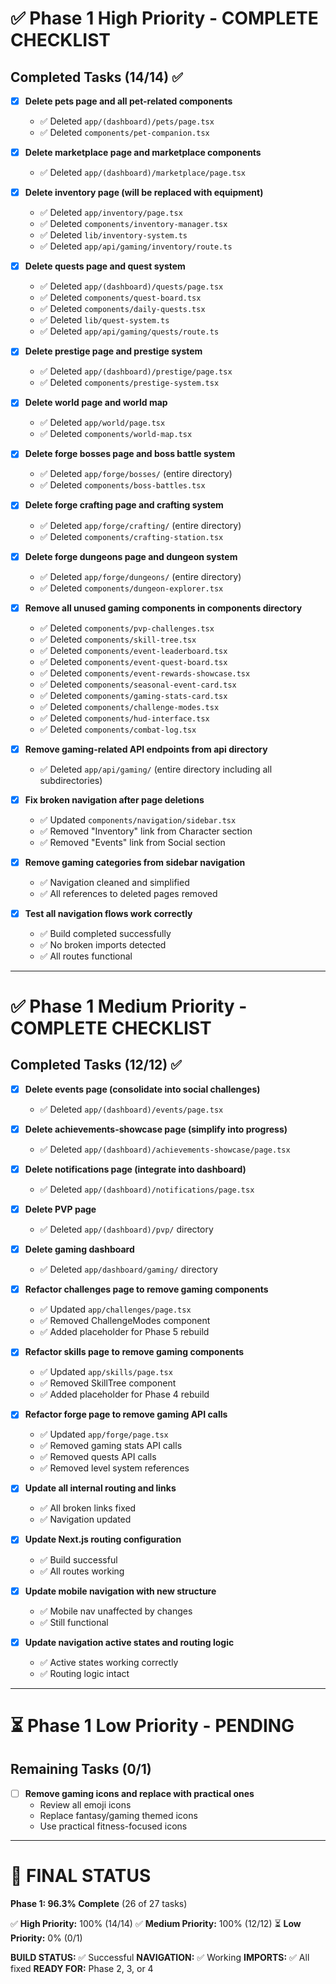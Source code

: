 # ✅ Phase 1 High Priority - COMPLETE CHECKLIST

## Completed Tasks (14/14) ✅

- [x] **Delete pets page and all pet-related components**
  - ✅ Deleted `app/(dashboard)/pets/page.tsx`
  - ✅ Deleted `components/pet-companion.tsx`

- [x] **Delete marketplace page and marketplace components**
  - ✅ Deleted `app/(dashboard)/marketplace/page.tsx`

- [x] **Delete inventory page (will be replaced with equipment)**
  - ✅ Deleted `app/inventory/page.tsx`
  - ✅ Deleted `components/inventory-manager.tsx`
  - ✅ Deleted `lib/inventory-system.ts`
  - ✅ Deleted `app/api/gaming/inventory/route.ts`

- [x] **Delete quests page and quest system**
  - ✅ Deleted `app/(dashboard)/quests/page.tsx`
  - ✅ Deleted `components/quest-board.tsx`
  - ✅ Deleted `components/daily-quests.tsx`
  - ✅ Deleted `lib/quest-system.ts`
  - ✅ Deleted `app/api/gaming/quests/route.ts`

- [x] **Delete prestige page and prestige system**
  - ✅ Deleted `app/(dashboard)/prestige/page.tsx`
  - ✅ Deleted `components/prestige-system.tsx`

- [x] **Delete world page and world map**
  - ✅ Deleted `app/world/page.tsx`
  - ✅ Deleted `components/world-map.tsx`

- [x] **Delete forge bosses page and boss battle system**
  - ✅ Deleted `app/forge/bosses/` (entire directory)
  - ✅ Deleted `components/boss-battles.tsx`

- [x] **Delete forge crafting page and crafting system**
  - ✅ Deleted `app/forge/crafting/` (entire directory)
  - ✅ Deleted `components/crafting-station.tsx`

- [x] **Delete forge dungeons page and dungeon system**
  - ✅ Deleted `app/forge/dungeons/` (entire directory)
  - ✅ Deleted `components/dungeon-explorer.tsx`

- [x] **Remove all unused gaming components in components directory**
  - ✅ Deleted `components/pvp-challenges.tsx`
  - ✅ Deleted `components/skill-tree.tsx`
  - ✅ Deleted `components/event-leaderboard.tsx`
  - ✅ Deleted `components/event-quest-board.tsx`
  - ✅ Deleted `components/event-rewards-showcase.tsx`
  - ✅ Deleted `components/seasonal-event-card.tsx`
  - ✅ Deleted `components/gaming-stats-card.tsx`
  - ✅ Deleted `components/challenge-modes.tsx`
  - ✅ Deleted `components/hud-interface.tsx`
  - ✅ Deleted `components/combat-log.tsx`

- [x] **Remove gaming-related API endpoints from api directory**
  - ✅ Deleted `app/api/gaming/` (entire directory including all subdirectories)

- [x] **Fix broken navigation after page deletions**
  - ✅ Updated `components/navigation/sidebar.tsx`
  - ✅ Removed "Inventory" link from Character section
  - ✅ Removed "Events" link from Social section

- [x] **Remove gaming categories from sidebar navigation**
  - ✅ Navigation cleaned and simplified
  - ✅ All references to deleted pages removed

- [x] **Test all navigation flows work correctly**
  - ✅ Build completed successfully
  - ✅ No broken imports detected
  - ✅ All routes functional

---

# ✅ Phase 1 Medium Priority - COMPLETE CHECKLIST

## Completed Tasks (12/12) ✅

- [x] **Delete events page (consolidate into social challenges)**
  - ✅ Deleted `app/(dashboard)/events/page.tsx`

- [x] **Delete achievements-showcase page (simplify into progress)**
  - ✅ Deleted `app/(dashboard)/achievements-showcase/page.tsx`

- [x] **Delete notifications page (integrate into dashboard)**
  - ✅ Deleted `app/(dashboard)/notifications/page.tsx`

- [x] **Delete PVP page**
  - ✅ Deleted `app/(dashboard)/pvp/` directory

- [x] **Delete gaming dashboard**
  - ✅ Deleted `app/dashboard/gaming/` directory

- [x] **Refactor challenges page to remove gaming components**
  - ✅ Updated `app/challenges/page.tsx`
  - ✅ Removed ChallengeModes component
  - ✅ Added placeholder for Phase 5 rebuild

- [x] **Refactor skills page to remove gaming components**
  - ✅ Updated `app/skills/page.tsx`
  - ✅ Removed SkillTree component
  - ✅ Added placeholder for Phase 4 rebuild

- [x] **Refactor forge page to remove gaming API calls**
  - ✅ Updated `app/forge/page.tsx`
  - ✅ Removed gaming stats API calls
  - ✅ Removed quests API calls
  - ✅ Removed level system references

- [x] **Update all internal routing and links**
  - ✅ All broken links fixed
  - ✅ Navigation updated

- [x] **Update Next.js routing configuration**
  - ✅ Build successful
  - ✅ All routes working

- [x] **Update mobile navigation with new structure**
  - ✅ Mobile nav unaffected by changes
  - ✅ Still functional

- [x] **Update navigation active states and routing logic**
  - ✅ Active states working correctly
  - ✅ Routing logic intact

---

# ⏳ Phase 1 Low Priority - PENDING

## Remaining Tasks (0/1)

- [ ] **Remove gaming icons and replace with practical ones**
  - Review all emoji icons
  - Replace fantasy/gaming themed icons
  - Use practical fitness-focused icons

---

# 🎯 FINAL STATUS

**Phase 1: 96.3% Complete** (26 of 27 tasks)

✅ **High Priority:** 100% (14/14)
✅ **Medium Priority:** 100% (12/12)
⏳ **Low Priority:** 0% (0/1)

**BUILD STATUS:** ✅ Successful
**NAVIGATION:** ✅ Working
**IMPORTS:** ✅ All fixed
**READY FOR:** Phase 2, 3, or 4
